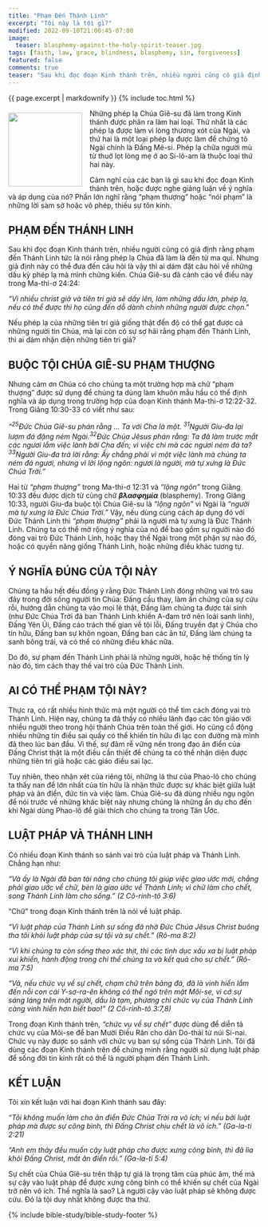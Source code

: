 ```yaml
---
title: "Phạm Đến Thánh Linh"
excerpt: "Tội này là tội gì?"
modified: 2022-09-10T21:00:45-07:00
image:
  teaser: blasphemy-against-the-holy-spirit-teaser.jpg
tags: [faith, law, grace, blindness, blasphemy, sin, forgiveness]
featured: false
comments: true
teaser: "Sau khi đọc đoạn Kinh thánh trên, nhiều người cũng có giả định rằng phạm đến Thánh Linh tức là nói rằng phép lạ Chúa đã làm là đến từ ma quỉ. Nhưng giả định này có thể đưa đến câu hỏi là vậy thì ai dám đặt câu hỏi về những dấu kỳ phép lạ mà mình chứng kiến. Chúa Giê-su đã cảnh cáo về điều này trong Ma-thi-ơ 24:24."
---
```

{{ page.excerpt | markdownify }}
{% include toc.html %}

<div>
<p>
<img alt src="{{ site.url }}/assets/images/man-born-blind-teaser.jpg" style="border: 0px none; margin: 7px 15px 0px 0px; max-width: 100%; height: 148px; padding: 0px; float: left;">
Những phép lạ Chúa Giê-su đã làm trong Kinh thánh được phân ra làm hai loại. Thứ nhất là các phép lạ được làm vì lòng thương xót của Ngài, và thứ hai là một loại phép lạ được làm để chứng tỏ Ngài chính là Đấng Mê-si. Phép lạ chữa người mù từ thuở lọt lòng mẹ ở ao Si-lô-am là thuộc loại thứ hai này.
</p>
</div>
Cảm nghĩ của các bạn là gì sau khi đọc đoạn Kinh thánh trên, hoặc được nghe giảng luận về ý nghĩa và áp dụng của nó? Phần lớn nghĩ rằng “phạm thượng” hoặc “nói phạm” là những lời sàm sở hoặc vô phép, thiếu sự tôn kính.

## PHẠM ĐẾN THÁNH LINH

Sau khi đọc đoạn Kinh thánh trên, nhiều người cũng có giả định rằng phạm đến Thánh Linh tức là nói rằng phép lạ Chúa đã làm là đến từ ma quỉ. Nhưng giả định này có thể đưa đến câu hỏi là vậy thì ai dám đặt câu hỏi về những dấu kỳ phép lạ mà mình chứng kiến. Chúa Giê-su đã cảnh cáo về điều này trong Ma-thi-ơ 24:24:

*“Vì nhiều christ giả và tiên tri giả sẽ dấy lên, làm những dấu lớn, phép lạ, nếu có thể được thì họ cũng đến dỗ dành chính những người được chọn."*

Nếu phép lạ của những tiên tri giả giống thật đến độ có thể gạt được cả những người tin Chúa, mà lại còn có sự sợ hãi rằng phạm đến Thánh Linh, thì ai dám nhận diện những tiên tri giả?

## BUỘC TỘI CHÚA GIÊ-SU PHẠM THƯỢNG

Nhưng cảm ơn Chúa có cho chúng ta một trường hợp mà chữ “phạm thượng” được sử dụng để chúng ta dùng làm khuôn mẫu hầu có thể định nghĩa và áp dụng trong trường hợp của đoạn Kinh thánh Ma-thi-ơ 12:22-32. Trong Giăng 10:30-33 có viết như sau:

*“<sup>25</sup>Đức Chúa Giê-su phán rằng ... Ta với Cha là một. <sup>31</sup>Người Giu-đa lại lượm đá đặng ném Ngài.<sup>32</sup>Ðức Chúa Jêsus phán rằng: Ta đã làm trước mắt các ngươi lắm việc lành bởi Cha đến; vì việc chi mà các ngươi ném đá ta?<sup>33</sup>Người Giu-đa trả lời rằng: Ấy chẳng phải vì một việc lành mà chúng ta ném đá ngươi, nhưng vì lời lộng ngôn: ngươi là người, mà tự xưng là Ðức Chúa Trời.”*

Hai từ *“phạm thượng”* trong Ma-thi-ơ 12:31 và *“lộng ngôn”* trong Giăng 10:33 đều được dịch từ cùng chữ ***βλασφημία*** (blasphemy). Trong Giăng 10:33, người Giu-đa buộc tội Chúa Giê-su là *“lộng ngôn”* vì Ngài là *“người mà tự xưng là Đức Chúa Trời.”* Vậy, nếu dùng cùng cách áp dụng đó với Đức Thánh Linh thì *“phạm thượng”* phải là người mà tự xưng là Đức Thánh Linh. Chúng ta có thể mở rộng ý nghĩa của nó để bao gồm sự người nào đó đóng vai trò Đức Thánh Linh, hoặc thay thế Ngài trong một phận sự nào đó, hoặc có quyền năng giống Thánh Linh, hoặc những điều khác tương tự.

## Ý NGHĨA ĐÚNG CỦA TỘI NÀY

Chúng ta hầu hết đều đồng ý rằng Đức Thánh Linh đóng những vai trò sau đây trong đời sống người tin Chúa: Đấng cầu thay, làm ấn chứng của sự cứu rỗi, hướng dẫn chúng ta vào mọi lẽ thật, Đấng làm chúng ta được tái sinh (như Đức Chúa Trời đã ban Thánh Linh khiến A-đam trở nên loài sanh linh), Đấng Yên Ủi, Đấng cáo trách thế gian về tội lỗi, Đấng truyền đạt ý Chúa cho tín hữu, Đấng ban sự khôn ngoan, Đấng ban các ân tứ, Đấng làm chúng ta sanh bông trái, và có thể có những điều khác nữa.

Do đó, sự phạm đến Thánh Linh phải là những người, hoặc hệ thống tín lý nào đó, tìm cách thay thế vai trò của Đức Thánh Linh.

## AI CÓ THỂ PHẠM TỘI NÀY?
Thực ra, có rất nhiều hình thức mà một người có thể tìm cách đóng vai trò Thánh Linh. Hiện nay, chúng ta đã thấy có nhiều lãnh đạo các tôn giáo với nhiều người theo trong hội thánh Chúa trên toàn thế giới. Họ cũng cổ động nhiều những tín điều sai quấy có thể khiến tín hữu đi lạc con đường mà mình đã theo lúc ban đầu. Vì thế, sự đâm rễ vững nền trong đạo ân điển của Đấng Christ thật là một điều cần thiết để chúng ta có thể nhận diện được những tiên tri giả hoặc các giáo điều sai lạc.

Tuy nhiên, theo nhận xét của riêng tôi, những lá thư của Phao-lô cho chúng ta thấy nan đề lớn nhất của tín hữu là nhận thức được sự khác biệt giữa luật pháp và ân điển, đức tin và việc làm. Chúa Giê-su đã dùng nhiều ngụ ngôn để nói trước về những khác biệt này nhưng chúng là những ẩn dụ cho đến khi Ngài dùng Phao-lô để giải thích cho chúng ta trong Tân Ước.

## LUẬT PHÁP VÀ THÁNH LINH
Có nhiều đoạn Kinh thánh so sánh vai trò của luật pháp và Thánh Linh. Chẳng hạn như:

*“Và ấy là Ngài đã ban tài năng cho chúng tôi giúp việc giao ước mới, chẳng phải giao ước về chữ, bèn là giao ước về Thánh Linh; vì chữ làm cho chết, song Thánh Linh làm cho sống.” (2 Cô-rinh-tô 3:6)*

“Chữ” trong đoạn Kinh thánh trên là nói về luật pháp.

*“Vì luật pháp của Thánh Linh sự sống đã nhờ Ðức Chúa Jêsus Christ buông tha tôi khỏi luật pháp của sự tội và sự chết.” (Rô-ma 8:2)*

*“Vì khi chúng ta còn sống theo xác thịt, thì các tình dục xấu xa bị luật pháp xui khiến, hành động trong chi thể chúng ta và kết quả cho sự chết.” (Rô-ma 7:5)*

*“Vả, nếu chức vụ về sự chết, chạm chữ trên bảng đá, đã là vinh hiển lắm đến nỗi con cái Y-sơ-ra-ên không có thể ngó trên mặt Môi-se, vì cớ sự sáng láng trên mặt người, dầu là tạm, phương chi chức vụ của Thánh Linh càng vinh hiển hơn biết bao!” (2 Cô-rinh-tô 3:7,8)*

Trong đoạn Kinh thánh trên, *“chức vụ về sự chết”* được dùng để diễn tả chức vụ của Môi-se để ban Mười Điều Răn cho dân Do-thái từ núi Si-nai. Chức vụ này được so sánh với chức vụ ban sự sống của Thánh Linh. Tôi đã dùng các đoạn Kinh thánh trên để chứng minh rằng người sử dụng luật pháp để sống đời tin kính rất có thể là người phạm đến Thánh Linh.

## KẾT LUẬN
Tôi xin kết luận với hai đoạn Kinh thánh sau đây:

*“Tôi không muốn làm cho ân điển Ðức Chúa Trời ra vô ích; vì nếu bởi luật pháp mà được sự công bình, thì Ðấng Christ chịu chết là vô ích.” (Ga-la-ti 2:21)*

*“Anh em thảy đều muốn cậy luật pháp cho được xưng công bình, thì đã lìa khỏi Ðấng Christ, mất ân điển rồi.” (Ga-la-ti 5:4)*

Sự chết của Chúa Giê-su trên thập tự giá là trọng tâm của phúc âm, thế mà sự cậy vào luật pháp để được xưng công bình có thể khiến sự chết của Ngài trở nên vô ích. Thế nghĩa là sao? Là người cậy vào luật pháp sẽ không được cứu. Đó là tội duy nhất không được tha thứ.

{% include bible-study/bible-study-footer %}

